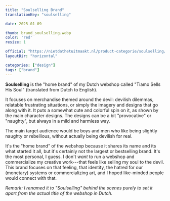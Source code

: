 ```yaml
---
title: "Soulselling Brand"
translationKey: "soulselling"

date: 2025-01-09

thumb: brand_soulselling.webp
color: 'red'
resize: 1

official: "https://nietdathetuitmaakt.nl/product-categorie/soulselling/"
layoutDir: "horizontal"

categories: ["design"]
tags: ["brand"]
---
```


**Soulselling** is the "home brand" of my Dutch webshop called "Tiamo Sells His Soul" (translated from Dutch to English).

It focuses on merchandise themed around the devil: devilish dilemmas, relatable frustrating situations, or simply the imagery and designs that go along with it. It puts a somewhat cute and colorful spin on it, as shown by the main character designs. The designs can be a bit "provocative" or "naughty", but always in a mild and harmless way.

The main target audience would be boys and men who like being slightly naughty or rebellious, without actually being devilish for real.

It's the "home brand" of the webshop because it shares its name and its what started it all, but it's certainly not the largest or bestselling brand. It's the most personal, I guess. I don't _want_ to run a webshop and commercialize my creative work---that feels like selling my soul to the devil. This brand focuses on that feeling, that identity, the hatred for our (monetary) systems or commercializing art, and I hoped like-minded people would connect with that.

_Remark: I renamed it to "Soulselling" behind the scenes purely to set it apart from the actual title of the webshop in Dutch._